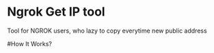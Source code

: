 # Ngrok Get IP tool
Tool for NGROK users, who lazy to copy everytime new public address

#How It Works?
